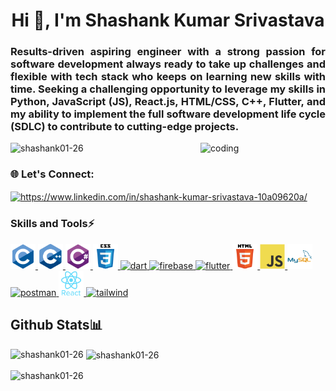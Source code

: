 <h1 align="center">Hi 👋, I'm Shashank Kumar Srivastava</h1>
<h3 align="justify">Results-driven aspiring engineer with a strong passion for software development always ready to take up challenges and flexible with
tech stack who keeps on learning new skills with time. Seeking a challenging opportunity to leverage my skills in Python, JavaScript (JS), React.js, HTML/CSS, C++, Flutter, and my ability to implement the full software development life cycle (SDLC) to contribute to cutting-edge projects.</h3>
<img align='right' alt='coding' width='200' src="https://media1.tenor.com/images/cd37fa49c983ac905df0016fd5b6a2ee/tenor.gif?itemid=13165216">
<p align="left"> <img src="https://komarev.com/ghpvc/?username=shashank01-26&label=Profile%20views&color=0e75b6&style=flat" alt="shashank01-26" /> </p>

<h3 align="left">🌐 Let's Connect:</h3>
<p align="left">
<a href="https://linkedin.com/in/https://www.linkedin.com/in/shashank-kumar-srivastava-10a09620a/" target="blank"><img align="center" src="https://raw.githubusercontent.com/rahuldkjain/github-profile-readme-generator/master/src/images/icons/Social/linked-in-alt.svg" alt="https://www.linkedin.com/in/shashank-kumar-srivastava-10a09620a/" height="30" width="40" /></a>
</p>

<h3 align="left">Skills and Tools⚡</h3>
<p align="left"> <a href="https://www.cprogramming.com/" target="_blank" rel="noreferrer"> <img src="https://raw.githubusercontent.com/devicons/devicon/master/icons/c/c-original.svg" alt="c" width="40" height="40"/> </a> <a href="https://www.w3schools.com/cpp/" target="_blank" rel="noreferrer"> <img src="https://raw.githubusercontent.com/devicons/devicon/master/icons/cplusplus/cplusplus-original.svg" alt="cplusplus" width="40" height="40"/> </a> <a href="https://www.w3schools.com/cs/" target="_blank" rel="noreferrer"> <img src="https://raw.githubusercontent.com/devicons/devicon/master/icons/csharp/csharp-original.svg" alt="csharp" width="40" height="40"/> </a> <a href="https://www.w3schools.com/css/" target="_blank" rel="noreferrer"> <img src="https://raw.githubusercontent.com/devicons/devicon/master/icons/css3/css3-original-wordmark.svg" alt="css3" width="40" height="40"/> </a> <a href="https://dart.dev" target="_blank" rel="noreferrer"> <img src="https://www.vectorlogo.zone/logos/dartlang/dartlang-icon.svg" alt="dart" width="40" height="40"/> </a> <a href="https://firebase.google.com/" target="_blank" rel="noreferrer"> <img src="https://www.vectorlogo.zone/logos/firebase/firebase-icon.svg" alt="firebase" width="40" height="40"/> </a> <a href="https://flutter.dev" target="_blank" rel="noreferrer"> <img src="https://www.vectorlogo.zone/logos/flutterio/flutterio-icon.svg" alt="flutter" width="40" height="40"/> </a> <a href="https://www.w3.org/html/" target="_blank" rel="noreferrer"> <img src="https://raw.githubusercontent.com/devicons/devicon/master/icons/html5/html5-original-wordmark.svg" alt="html5" width="40" height="40"/> </a> <a href="https://developer.mozilla.org/en-US/docs/Web/JavaScript" target="_blank" rel="noreferrer"> <img src="https://raw.githubusercontent.com/devicons/devicon/master/icons/javascript/javascript-original.svg" alt="javascript" width="40" height="40"/> </a> <a href="https://www.mysql.com/" target="_blank" rel="noreferrer"> <img src="https://raw.githubusercontent.com/devicons/devicon/master/icons/mysql/mysql-original-wordmark.svg" alt="mysql" width="40" height="40"/> </a> <a href="https://postman.com" target="_blank" rel="noreferrer"> <img src="https://www.vectorlogo.zone/logos/getpostman/getpostman-icon.svg" alt="postman" width="40" height="40"/> </a> <a href="https://reactjs.org/" target="_blank" rel="noreferrer"> <img src="https://raw.githubusercontent.com/devicons/devicon/master/icons/react/react-original-wordmark.svg" alt="react" width="40" height="40"/> </a> <a href="https://tailwindcss.com/" target="_blank" rel="noreferrer"> <img src="https://www.vectorlogo.zone/logos/tailwindcss/tailwindcss-icon.svg" alt="tailwind" width="40" height="40"/> </a> </p>
<h2>Github Stats📊</h2>
<p><img align="left" src="https://github-readme-stats.vercel.app/api/top-langs?username=shashank01-26&show_icons=true&locale=en&layout=compact" alt="shashank01-26" /></p>
<p>&nbsp;<img align="center" src="https://github-readme-stats.vercel.app/api?username=shashank01-26&show_icons=true&locale=en" alt="shashank01-26" /></p>

<p><img align="center" src="https://github-readme-streak-stats.herokuapp.com/?user=shashank01-26&" alt="shashank01-26" /></p>
